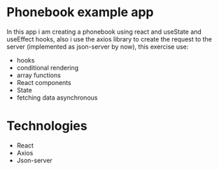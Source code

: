 # Phonebook example app 
 In this app i am creating a phonebook using react and useState and useEffect hooks, also i use the axios library to create the request to the server (implemented as json-server by now), this exercise use:
 - hooks
 - conditional rendering
 - array functions
 - React components
 - State
 - fetching data asynchronous

 # Technologies
 - React
 - Axios
 - Json-server